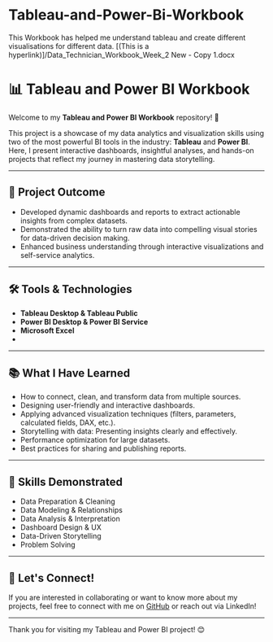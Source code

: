 # Tableau-and-Power-Bi-Workbook
This Workbook has helped me understand tableau and create different visualisations for different data.
[(This is a hyperlink)]/Data_Technician_Workbook_Week_2 New - Copy 1.docx
# 📊 Tableau and Power BI Workbook

Welcome to my **Tableau and Power BI Workbook** repository! 🚀

This project is a showcase of my data analytics and visualization skills using two of the most powerful BI tools in the industry: **Tableau** and **Power BI**. Here, I present interactive dashboards, insightful analyses, and hands-on projects that reflect my journey in mastering data storytelling.

---

## 🌟 Project Outcome

- Developed dynamic dashboards and reports to extract actionable insights from complex datasets.
- Demonstrated the ability to turn raw data into compelling visual stories for data-driven decision making.
- Enhanced business understanding through interactive visualizations and self-service analytics.

---

## 🛠️ Tools & Technologies

- **Tableau Desktop & Tableau Public**
- **Power BI Desktop & Power BI Service**
- **Microsoft Excel**
- 

---

## 📚 What I Have Learned

- How to connect, clean, and transform data from multiple sources.
- Designing user-friendly and interactive dashboards.
- Applying advanced visualization techniques (filters, parameters, calculated fields, DAX, etc.).
- Storytelling with data: Presenting insights clearly and effectively.
- Performance optimization for large datasets.
- Best practices for sharing and publishing reports.

---

## 🎯 Skills Demonstrated

- Data Preparation & Cleaning
- Data Modeling & Relationships
- Data Analysis & Interpretation
- Dashboard Design & UX
- Data-Driven Storytelling
- Problem Solving

---

## 🤝 Let's Connect!

If you are interested in collaborating or want to know more about my projects, feel free to connect with me on [GitHub](https://github.com/PendaMbayeKa) or reach out via LinkedIn!

---

Thank you for visiting my Tableau and Power BI project! 😊
